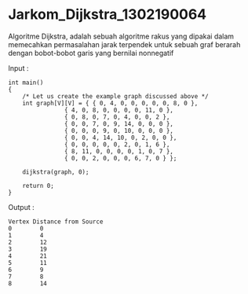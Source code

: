 # Jarkom_Dijkstra_1302190064

Algoritme Dijkstra, adalah sebuah algoritme rakus yang dipakai dalam memecahkan permasalahan jarak terpendek untuk sebuah graf berarah dengan bobot-bobot garis yang bernilai nonnegatif

Input :

``` 
int main()
{
	/* Let us create the example graph discussed above */
	int graph[V][V] = { { 0, 4, 0, 0, 0, 0, 0, 8, 0 },
			    { 4, 0, 8, 0, 0, 0, 0, 11, 0 },
			    { 0, 8, 0, 7, 0, 4, 0, 0, 2 },
			    { 0, 0, 7, 0, 9, 14, 0, 0, 0 },
			    { 0, 0, 0, 9, 0, 10, 0, 0, 0 },
			    { 0, 0, 4, 14, 10, 0, 2, 0, 0 },
			    { 0, 0, 0, 0, 0, 2, 0, 1, 6 },
			    { 8, 11, 0, 0, 0, 0, 1, 0, 7 },
			    { 0, 0, 2, 0, 0, 0, 6, 7, 0 } };

	dijkstra(graph, 0);

	return 0;
}
```

Output : 

```
Vertex Distance from Source
0 		 0
1 		 4
2 		 12
3 		 19
4 		 21
5 		 11
6 		 9
7 		 8
8 		 14
```
